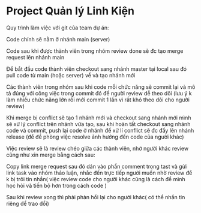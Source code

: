 # Project Quản lý Linh Kiện
Quy trình làm việc với git của team dự án:

Code chính sẽ nằm ở nhánh main (server)

Code sau khi được thành viên trong nhóm review done sẽ đc tạo merge request lên nhánh main

Để bắt đầu code thành viên checkout sang nhánh master tại local sau đó pull code từ main (hoặc server) về và tạo nhánh mới 

Các thành viên trong nhóm sau khi code mỗi chức năng sẽ commit lại và mô tả đúng với công việc trong commit đó để người review dễ theo dõi (lưu ý k làm nhiều chức năng lớn rồi mới commit 1 lần vì rất khó theo dõi cho người review)

Khi merge bị conflict sẽ tạo 1 nhánh mới và checkout sang nhánh mới mình sẽ xử lý conflict trên nhánh vừa tạo, sau khi hoàn tất checkout sang nhánh code và commit, push lại code ở nhánh để xử lí conflict sẽ đc đẩy lên nhánh release (để đề phòng việc resolve ảnh hưởng đến code của người khác)

Việc review sẽ là review chéo giữa các thành viên, nhờ người khác review cũng như xin merge bằng cách sau:

Copy link merge request sau đó dán vào phần comment trong tast và gửi link task vào nhóm thảo luận, nhắc đến trực tiếp người muốn nhờ review để k bị trôi tin nhắn( việc review code cho người khác cũng là cách để mình học hỏi và tiến bộ hơn trong cách code )

Sau khi review xong thì phải phản hồi lại cho người khác( có thể nhắn tin riêng để trao đổi)
